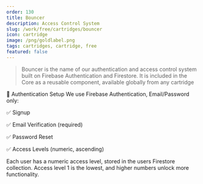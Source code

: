 ```yaml
---
order: 130
title: Bouncer
description: Access Control System
slug: /work/free/cartridges/bouncer
icon: cartridge
image: /png/goldlabel.png
tags: cartridges, cartridge, free
featured: false
---
```


> Bouncer is the name of our authentication and access control system built on Firebase Authentication and Firestore. It is included in the Core as a reusable component, available globally from any cartridge

🔐 Authentication Setup
We use Firebase Authentication, Email/Password only:

✅ Signup

✅ Email Verification (required)

✅ Password Reset

✅ Access Levels (numeric, ascending)

Each user has a numeric access level, stored in the users Firestore collection. Access level 1 is the lowest, and higher numbers unlock more functionality.
